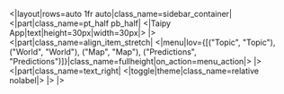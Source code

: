 <|layout|rows=auto 1fr auto|class_name=sidebar_container|
<|part|class_name=pt_half pb_half|
<|Taipy App|text|height=30px|width=30px|>
|>
<|part|class_name=align_item_stretch|
<|menu|lov={[("Topic", "Topic"), ("World", "World"), ("Map", "Map"), ("Predictions", "Predictions")]}|class_name=fullheight|on_action=menu_action|>
|>
<|part|class_name=text_right|
<|toggle|theme|class_name=relative nolabel|>
|>
|>

